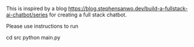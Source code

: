 This is inspired by a blog https://blog.stephensanwo.dev/build-a-fullstack-ai-chatbot/series for creating a full stack chatbot.

Please use instructions to run

cd src
python main.py
